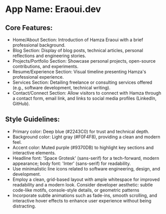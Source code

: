 # **App Name**: Eraoui.dev

## Core Features:

- Home/About Section: Introduction of Hamza Eraoui with a brief professional background.
- Blog Section: Display of blog posts, technical articles, personal reflections and engineering stories.
- Projects/Portfolio Section: Showcase personal projects, open-source contributions, and experiments.
- Resume/Experience Section: Visual timeline presenting Hamza's professional experience.
- Services Section: Detailing freelance or consulting services offered (e.g., software development, technical writing).
- Contact/Connect Section: Allow visitors to connect with Hamza through a contact form, email link, and links to social media profiles (LinkedIn, GitHub).

## Style Guidelines:

- Primary color: Deep blue (#2243C0) for trust and technical depth.
- Background color: Light gray (#F0F4F8), providing a clean and modern feel.
- Accent color: Muted purple (#9370DB) to highlight key sections and interactive elements.
- Headline font: 'Space Grotesk' (sans-serif) for a tech-forward, modern appearance; body font: 'Inter' (sans-serif) for readability.
- Use minimalistic line icons related to software engineering, design, and development.
- Employ a clean, grid-based layout with ample whitespace for improved readability and a modern look. Consider developer aesthetic: subtle code-like motifs, console-style details, or geometric patterns
- Incorporate subtle animations such as fade-ins, smooth scrolling, and interactive hover effects to enhance user experience without being distracting.
